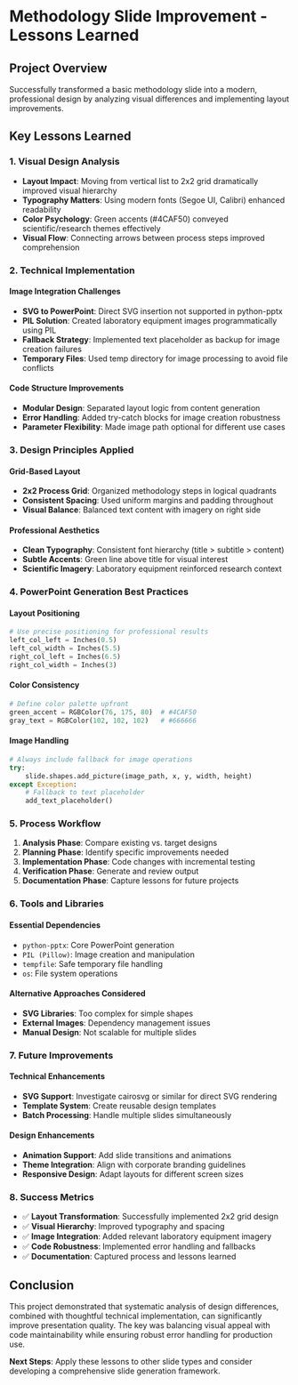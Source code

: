 # Methodology Slide Improvement - Lessons Learned

## Project Overview
Successfully transformed a basic methodology slide into a modern, professional design by analyzing visual differences and implementing layout improvements.

## Key Lessons Learned

### 1. Visual Design Analysis
- **Layout Impact**: Moving from vertical list to 2x2 grid dramatically improved visual hierarchy
- **Typography Matters**: Using modern fonts (Segoe UI, Calibri) enhanced readability
- **Color Psychology**: Green accents (#4CAF50) conveyed scientific/research themes effectively
- **Visual Flow**: Connecting arrows between process steps improved comprehension

### 2. Technical Implementation

#### Image Integration Challenges
- **SVG to PowerPoint**: Direct SVG insertion not supported in python-pptx
- **PIL Solution**: Created laboratory equipment images programmatically using PIL
- **Fallback Strategy**: Implemented text placeholder as backup for image creation failures
- **Temporary Files**: Used temp directory for image processing to avoid file conflicts

#### Code Structure Improvements
- **Modular Design**: Separated layout logic from content generation
- **Error Handling**: Added try-catch blocks for image creation robustness
- **Parameter Flexibility**: Made image path optional for different use cases

### 3. Design Principles Applied

#### Grid-Based Layout
- **2x2 Process Grid**: Organized methodology steps in logical quadrants
- **Consistent Spacing**: Used uniform margins and padding throughout
- **Visual Balance**: Balanced text content with imagery on right side

#### Professional Aesthetics
- **Clean Typography**: Consistent font hierarchy (title > subtitle > content)
- **Subtle Accents**: Green line above title for visual interest
- **Scientific Imagery**: Laboratory equipment reinforced research context

### 4. PowerPoint Generation Best Practices

#### Layout Positioning
```python
# Use precise positioning for professional results
left_col_left = Inches(0.5)
left_col_width = Inches(5.5)
right_col_left = Inches(6.5)
right_col_width = Inches(3)
```

#### Color Consistency
```python
# Define color palette upfront
green_accent = RGBColor(76, 175, 80)  # #4CAF50
gray_text = RGBColor(102, 102, 102)   # #666666
```

#### Image Handling
```python
# Always include fallback for image operations
try:
    slide.shapes.add_picture(image_path, x, y, width, height)
except Exception:
    # Fallback to text placeholder
    add_text_placeholder()
```

### 5. Process Workflow

1. **Analysis Phase**: Compare existing vs. target designs
2. **Planning Phase**: Identify specific improvements needed
3. **Implementation Phase**: Code changes with incremental testing
4. **Verification Phase**: Generate and review output
5. **Documentation Phase**: Capture lessons for future projects

### 6. Tools and Libraries

#### Essential Dependencies
- `python-pptx`: Core PowerPoint generation
- `PIL (Pillow)`: Image creation and manipulation
- `tempfile`: Safe temporary file handling
- `os`: File system operations

#### Alternative Approaches Considered
- **SVG Libraries**: Too complex for simple shapes
- **External Images**: Dependency management issues
- **Manual Design**: Not scalable for multiple slides

### 7. Future Improvements

#### Technical Enhancements
- **SVG Support**: Investigate cairosvg or similar for direct SVG rendering
- **Template System**: Create reusable design templates
- **Batch Processing**: Handle multiple slides simultaneously

#### Design Enhancements
- **Animation Support**: Add slide transitions and animations
- **Theme Integration**: Align with corporate branding guidelines
- **Responsive Design**: Adapt layouts for different screen sizes

### 8. Success Metrics

- ✅ **Layout Transformation**: Successfully implemented 2x2 grid design
- ✅ **Visual Hierarchy**: Improved typography and spacing
- ✅ **Image Integration**: Added relevant laboratory equipment imagery
- ✅ **Code Robustness**: Implemented error handling and fallbacks
- ✅ **Documentation**: Captured process and lessons learned

## Conclusion

This project demonstrated that systematic analysis of design differences, combined with thoughtful technical implementation, can significantly improve presentation quality. The key was balancing visual appeal with code maintainability while ensuring robust error handling for production use.

**Next Steps**: Apply these lessons to other slide types and consider developing a comprehensive slide generation framework.